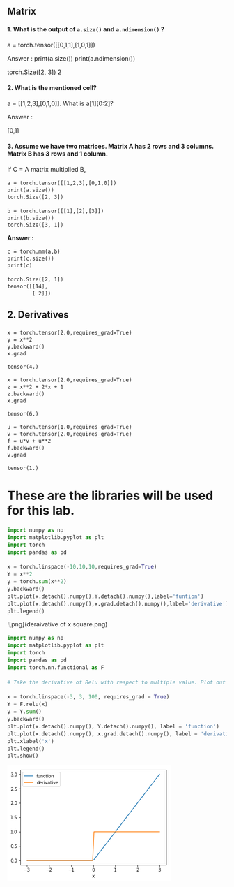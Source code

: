 ## Matrix

#### 1. What is the output of <code>a.size()</code> and <code>a.ndimension()</code> ?

 a = torch.tensor([[0,1,1],[1,0,1]])

Answer :
print(a.size())
print(a.ndimension())

torch.Size([2, 3])
2

#### 2. What is the mentioned cell?

a = [[1,2,3],[0,1,0]].
What is a[1][0:2]?

Answer :

[0,1]

#### 3. Assume we have two matrices. Matrix A has 2 rows and 3 columns. Matrix B has 3 rows and 1 column.

If C = A matrix multiplied B,

```
a = torch.tensor([[1,2,3],[0,1,0]])
print(a.size())
torch.Size([2, 3])

b = torch.tensor([[1],[2],[3]])
print(b.size())
torch.Size([3, 1])

```
**Answer :**
```
c = torch.mm(a,b)
print(c.size())
print(c)

torch.Size([2, 1])
tensor([[14],
        [ 2]])

```

## 2. Derivatives

####
```
x = torch.tensor(2.0,requires_grad=True)
y = x**2
y.backward()
x.grad
```
```
tensor(4.)
```

```
x = torch.tensor(2.0,requires_grad=True)
z = x**2 + 2*x + 1
z.backward()
x.grad
```
```
tensor(6.)
```

```
u = torch.tensor(1.0,requires_grad=True)
v = torch.tensor(2.0,requires_grad=True)
f = u*v + u**2
f.backward()
v.grad
```
```
tensor(1.)
```


# These are the libraries will be used for this lab.

```python
import numpy as np
import matplotlib.pyplot as plt
import torch
import pandas as pd

x = torch.linspace(-10,10,10,requires_grad=True)
Y = x**2
y = torch.sum(x**2)
y.backward()
plt.plot(x.detach().numpy(),Y.detach().numpy(),label='funtion')
plt.plot(x.detach().numpy(),x.grad.detach().numpy(),label='derivative')
plt.legend()
```
![png](deraivative of x square.png)


```python
import numpy as np
import matplotlib.pyplot as plt
import torch
import pandas as pd
import torch.nn.functional as F

# Take the derivative of Relu with respect to multiple value. Plot out the function and its derivative

x = torch.linspace(-3, 3, 100, requires_grad = True)
Y = F.relu(x)
y = Y.sum()
y.backward()
plt.plot(x.detach().numpy(), Y.detach().numpy(), label = 'function')
plt.plot(x.detach().numpy(), x.grad.detach().numpy(), label = 'derivative')
plt.xlabel('x')
plt.legend()
plt.show()

```

![png](y-relu.png)
